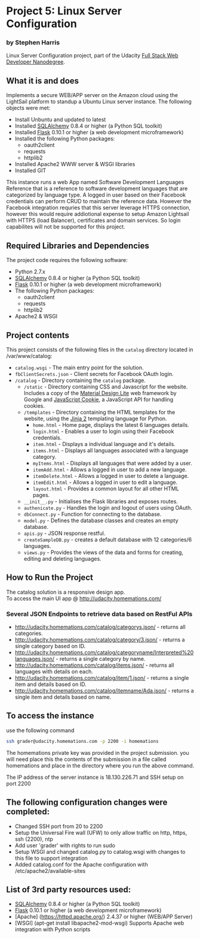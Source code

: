 # Project 5: Linux Server Configuration
### by Stephen Harris
Linux Server Configuration project, part of the Udacity [Full Stack Web Developer
Nanodegree](https://www.udacity.com/course/full-stack-web-developer-nanodegree--nd004).

## What it is and does
Implements a secure WEB/APP server on the Amazon cloud using the LightSail platform to
standup a Ubuntu Linux server instance.  The following objects were met:
* Install Unbuntu and updated to latest
* Installed [SQLAlchemy](http://www.sqlalchemy.org/) 0.8.4 or higher (a Python SQL toolkit)
* Installed [Flask](http://flask.pocoo.org/) 0.10.1 or higher (a web development microframework)
* Installed the following Python packages:
    * oauth2client
    * requests
    * httplib2
* Installed Apache2 WWW server & WSGI libraries
* Installed GIT

This instance runs a web App named Software Development Languages Reference that is a reference to
software development languages that are categorized by language type.  A logged in user
based on their Facebook credentials can perform CRUD to maintain the reference data.  However
the Facebook integration requries that this server leverage HTTPS connection, however this would
require addiotional expense to setup Amazon Lightsail with HTTPS (load Balancer), certificates
and domain services.  So login capabilites will not be supported for this project.

## Required Libraries and Dependencies
The project code requires the following software:

* Python 2.7.x
* [SQLAlchemy](http://www.sqlalchemy.org/) 0.8.4 or higher (a Python SQL toolkit)
* [Flask](http://flask.pocoo.org/) 0.10.1 or higher (a web development microframework)
* The following Python packages:
    * oauth2client
    * requests
    * httplib2
* Apache2 & WSGI

## Project contents
This project consists of the following files in the `catalog` directory located in /var/www/catalog:

* `catalog.wsgi` - The main entry point for the solution.
* `fbClientSecrets.json` - Client secrets for Facebook OAuth login.
* `/catalog` - Directory containing the `catalog` package.
    * `/static` - Directory containing CSS and Javascript for the website.
        Includes a copy of the [Material Design Lite](http://www.getmdl.io/)
        web framework by Google and
        [JavaScript Cookie](https://github.com/js-cookie/js-cookie/), a JavaScript
        API for handling cookies.
    * `/templates` - Directory containing the HTML templates for the website, using
        the [Jinja 2](http://jinja.pocoo.org/docs/dev/) templating language for Python.
		* `home.html` - Home page, displays the latest 6 languages details.
		* `login.html` -  Enables a user to login using their Facebook credentials.	
		* `item.html` - Displays a individual language and it's details.
		* `items.html` - Displays all languages associated with a language category.
		* `myItems.html` - Displays all languages that were added by a user.
		* `itemAdd.html` - Allows a logged in user to add a new language.
		* `itemDelete.html` - Allows a logged in user to delete a language.
		* `itemEdit.html` - Allows a logged in user to edit a language.
		* `layout.html` - Provides a common layout for all other HTML pages.
    * `__init__.py` - Initialises the Flask libraries and exposes routes.
    * `authenicate.py` - Handles the login and logout of users using OAuth.
    * `dbConnect.py` - Function for connecting to the database.
    * `model.py` - Defines the database classes and creates an empty database.
    * `apis.py` - JSON response restful.
    * `createSampleDB.py` - creates a default database with 12 categories/6 languages.
    * `views.py` - Provides the views of the data and forms for creating, editing and 
	deleting languages.

## How to Run the Project
The catalog solution is a responsive design app.  
To access the main UI app @ http://udacity.homemations.com/

### Several JSON Endpoints to retrieve data based on RestFul APIs
* http://udacity.homemations.com/catalog/categorys.json/ - returns all categories.
* http://udacity.homemations.com/catalog/category/3.json/ - returns a single category based on ID.
* http://udacity.homemations.com/catalog/categoryname/Interpreted%20languages.json/ - returns a single category by name.
* http://udacity.homemations.com/catalog/items.json/ - returns all languages with details on each.
* http://udacity.homemations.com/catalog/item/1.json/ - returns a single item and details based on ID.
* http://udacity.homemations.com/catalog/itemname/Ada.json/ - returns a single item and details based on name.

## To access the instance
use the following command

```bash
ssh grader@udacity.homemations.com -p 2200 -i homemations
```

The homemations private key was provided in the project submission.  you will need
place this the contents of the submission in a file called homemations and place
in the directory where you run the above command.

The IP address of the server instance is 18.130.226.71 and SSH setup on port 2200

## The following configuration changes were completed:
* Changed SSH port from 20 to 2200
* Setup the Universal Fire wall (UFW) to only allow traffic on http, https, ssh (2200), ntp
* Add user 'grader' with rights to run sudo
* Setup WSGI and changed catalog.py to catalog.wsgi with changes to this file to support integration
* Added catalog.conf for the Apache configuration with /etc/apache2/available-sites

## List of 3rd party resources used:
* [SQLAlchemy](http://www.sqlalchemy.org/) 0.8.4 or higher (a Python SQL toolkit)
* [Flask](http://flask.pocoo.org/) 0.10.1 or higher (a web development microframework)
* [Apache] (https://httpd.apache.org/) 2.4.37 or higher (WEB/APP Server)
* [WSGI] (apt-get install libapache2-mod-wsgi) Supports Apache web integration with Python scripts
